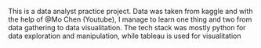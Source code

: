 This is a data analyst practice project.
Data was taken from kaggle and with the help of @Mo Chen (Youtube), I manage to learn one thing and two from data gathering to data visualitation. 
The tech stack was mostly python for data exploration and manipulation, while tableau is used for visualitation
